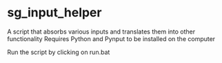 # sg_input_helper
A script that absorbs various inputs and translates them into other functionality
Requires Python and Pynput to be installed on the computer

Run the script by clicking on run.bat